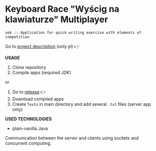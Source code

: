 # Keyboard Race "Wyścig na klawiaturze" Multiplayer

`uek :: Application for quick writing exercise with elements of competition`

Go to [project description](https://github.com/danbraj/Wnkm/tree/gh-pages) (only pl) 👉

**USAGE**

1. Clone repository
2. Compile apps (required JDK)

or

1. Go to [release](https://github.com/danbraj/Wnkm/releases) 👉
2. Download compiled apps
3. Create `Texts` in main directory and add several `.txt` files (server app only)

**USED TECHNOLOGIES** 

* plain-vanilla Java

Communication between the server and clients using sockets and concurrent computing.
